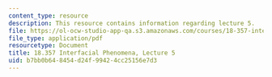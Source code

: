 ```yaml
---
content_type: resource
description: This resource contains information regarding lecture 5.
file: https://ol-ocw-studio-app-qa.s3.amazonaws.com/courses/18-357-interfacial-phenomena-fall-2010/b7bb0b648454d24f99424cc25156e7d3_MIT18_357F10_Lecture5.pdf
file_type: application/pdf
resourcetype: Document
title: 18.357 Interfacial Phenomena, Lecture 5
uid: b7bb0b64-8454-d24f-9942-4cc25156e7d3
---
```

